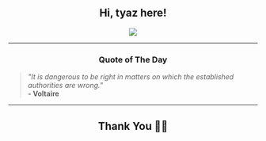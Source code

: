 <h2 align="center"> Hi, tyaz here!</h2>

<p align="center">
<a href="https://github.com/tyazx" alt="github streak"><img src="https://dvst-streak.herokuapp.com/?user=tyazx&theme=tokyonight&fire=DD472C"></a>
</p>

<hr>
<h3 align="center">Quote of The Day</h3>
<p align="center">
<blockquote>
<i>"It is dangerous to be right in matters on which the established authorities are wrong."</i>
<br>
<b>- Voltaire</b>
</blockquote>
</p>


<hr>
<h2 align="center">Thank You 🙏🏼</h2>

